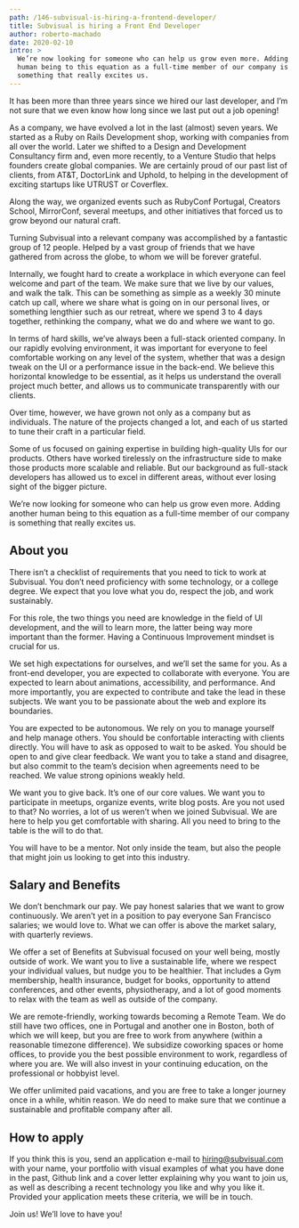 ```yaml
---
path: /146-subvisual-is-hiring-a-frontend-developer/
title: Subvisual is hiring a Front End Developer
author: roberto-machado
date: 2020-02-10
intro: >
  We’re now looking for someone who can help us grow even more. Adding another
  human being to this equation as a full-time member of our company is
  something that really excites us.
---
```


It has been more than three years since we hired our last developer, and I’m
not sure that we even know how long since we last put out a job opening!

As a company, we have evolved a lot in the last (almost) seven years. We
started as a Ruby on Rails Development shop, working with companies from all
over the world. Later we shifted to a Design and Development Consultancy firm
and, even more recently, to a Venture Studio that helps founders create global
companies. We are certainly proud of our past list of clients, from AT&T,
DoctorLink and Uphold, to helping in the development of exciting startups like
UTRUST or Coverflex.

Along the way, we organized events such as RubyConf Portugal, Creators School,
MirrorConf, several meetups, and other initiatives that forced us to grow
beyond our natural craft.

Turning Subvisual into a relevant company was accomplished by a fantastic group
of 12 people. Helped by a vast group of friends that we have gathered from
across the globe, to whom we will be forever grateful.

Internally, we fought hard to create a workplace in which everyone can feel
welcome and part of the team. We make sure that we live by our values, and walk
the talk. This can be something as simple as a weekly 30 minute catch up call,
where we share what is going on in our personal lives, or something lengthier
such as our retreat, where we spend 3 to 4 days together, rethinking the
company, what we do and where we want to go.

In terms of hard skills, we’ve always been a full-stack oriented company. In
our rapidly evolving environment, it was important for everyone to feel
comfortable working on any level of the system, whether that was a design tweak
on the UI or a performance issue in the back-end. We believe this horizontal
knowledge to be essential, as it helps us understand the overall project much
better, and allows us to communicate transparently with our clients.

Over time, however, we have grown not only as a company but as individuals. The
nature of the projects changed a lot, and each of us started to tune their
craft in a particular field.

Some of us focused on gaining expertise in building high-quality UIs for our
products. Others have worked tirelessly on the infrastructure side to make
those products more scalable and reliable. But our background as full-stack
developers has allowed us to excel in different areas, without ever losing
sight of the bigger picture.

We’re now looking for someone who can help us grow even more. Adding another
human being to this equation as a full-time member of our company is something
that really excites us.


## About you

There isn’t a checklist of requirements that you need to tick to work at
Subvisual. You don’t need proficiency with some technology, or a college
degree. We expect that you love what you do, respect the job, and work
sustainably.

For this role, the two things you need are knowledge in the field of UI
development, and the will to learn more, the latter being way more important
than the former. Having a Continuous Improvement mindset is crucial for us.

We set high expectations for ourselves, and we’ll set the same for you. As a
front-end developer, you are expected to collaborate with everyone. You are
expected to learn about animations, accessibility, and performance. And more
importantly, you are expected to contribute and take the lead in these
subjects. We want you to be passionate about the web and explore its
boundaries.

You are expected to be autonomous. We rely on you to manage yourself and help
manage others. You should be confortable interacting with clients directly. You
will have to ask as opposed to wait to be asked. You should be open to and give
clear feedback. We want you to take a stand and disagree, but also commit to
the team’s decision when agreements need to be reached. We value strong
opinions weakly held.

We want you to give back. It’s one of our core values. We want you to
participate in meetups, organize events, write blog posts. Are you not used to
that? No worries, a lot of us weren’t when we joined Subvisual. We are here to
help you get comfortable with sharing. All you need to bring to the table is
the will to do that.

You will have to be a mentor. Not only inside the team, but also the people
that might join us looking to get into this industry.


## Salary and Benefits

We don’t benchmark our pay. We pay honest salaries that we want to grow
continuously. We aren’t yet in a position to pay everyone San Francisco
salaries; we would love to. What we can offer is above the market salary, with
quarterly reviews.

We offer a set of Benefits at Subvisual focused on your well being, mostly
outside of work. We want you to live a sustainable life, where we respect your
individual values, but nudge you to be healthier. That includes a Gym
membership, health insurance, budget for books, opportunity to attend
conferences, and other events, physiotherapy, and a lot of good moments to
relax with the team as well as outside of the company.

We are remote-friendly, working towards becoming a Remote Team. We do still
have two offices, one in Portugal and another one in Boston, both of which we
will keep, but you are free to work from anywhere (within a reasonable timezone
difference). We subsidize coworking spaces or home offices, to provide you the
best possible environment to work, regardless of where you are. We will also
invest in your continuing education, on the professional or hobbyist level.

We offer unlimited paid vacations, and you are free to take a longer journey
once in a while, whitin reason. We do need to make sure that we continue a
sustainable and profitable company after all.


## How to apply

If you think this is you, send an application e-mail to [hiring@subvisual.com]
with your name, your portfolio with visual examples of what you have done in
the past, Github link and a cover letter explaining why you want to join us, as
well as describing a recent technology you like and why you like it. Provided
your application meets these criteria, we will be in touch.

Join us! We’ll love to have you!


[hiring@subvisual.com]: mailto:hiring@subvisual.com
